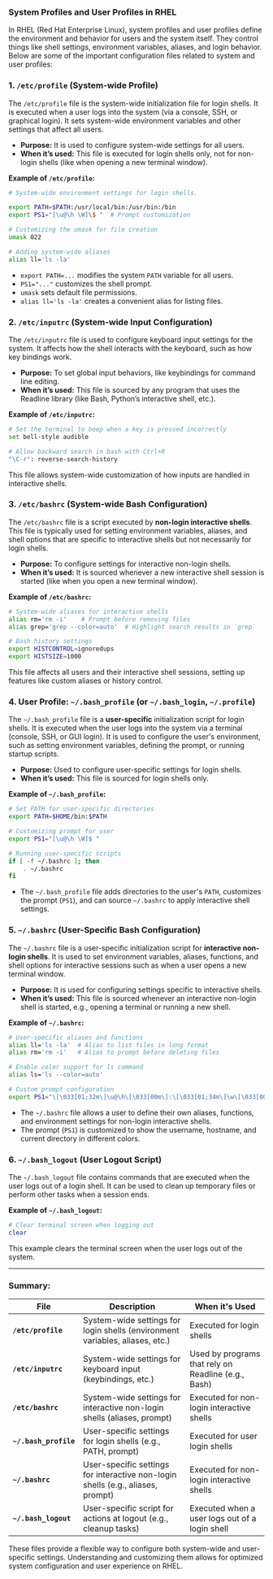 ### **System Profiles and User Profiles in RHEL**

In RHEL (Red Hat Enterprise Linux), system profiles and user profiles define the environment and behavior for users and the system itself. They control things like shell settings, environment variables, aliases, and login behavior. Below are some of the important configuration files related to system and user profiles:

### **1. `/etc/profile` (System-wide Profile)**
The `/etc/profile` file is the system-wide initialization file for login shells. It is executed when a user logs into the system (via a console, SSH, or graphical login). It sets system-wide environment variables and other settings that affect all users.

- **Purpose:** It is used to configure system-wide settings for all users.
- **When it’s used:** This file is executed for login shells only, not for non-login shells (like when opening a new terminal window).

**Example of `/etc/profile`:**
```bash
# System-wide environment settings for login shells.

export PATH=$PATH:/usr/local/bin:/usr/bin:/bin
export PS1="[\u@\h \W]\$ "  # Prompt customization

# Customizing the umask for file creation
umask 022

# Adding system-wide aliases
alias ll='ls -la'
```

- `export PATH=...` modifies the system `PATH` variable for all users.
- `PS1="..."` customizes the shell prompt.
- `umask` sets default file permissions.
- `alias ll='ls -la'` creates a convenient alias for listing files.

### **2. `/etc/inputrc` (System-wide Input Configuration)**
The `/etc/inputrc` file is used to configure keyboard input settings for the system. It affects how the shell interacts with the keyboard, such as how key bindings work.

- **Purpose:** To set global input behaviors, like keybindings for command line editing.
- **When it’s used:** This file is sourced by any program that uses the Readline library (like Bash, Python’s interactive shell, etc.).

**Example of `/etc/inputrc`:**
```bash
# Set the terminal to beep when a key is pressed incorrectly
set bell-style audible

# Allow backward search in bash with Ctrl+R
"\C-r": reverse-search-history
```

This file allows system-wide customization of how inputs are handled in interactive shells.

### **3. `/etc/bashrc` (System-wide Bash Configuration)**
The `/etc/bashrc` file is a script executed by **non-login interactive shells**. This file is typically used for setting environment variables, aliases, and shell options that are specific to interactive shells but not necessarily for login shells.

- **Purpose:** To configure settings for interactive non-login shells.
- **When it’s used:** It is sourced whenever a new interactive shell session is started (like when you open a new terminal window).

**Example of `/etc/bashrc`:**
```bash
# System-wide aliases for interactive shells
alias rm='rm -i'    # Prompt before removing files
alias grep='grep --color=auto'  # Highlight search results in `grep`

# Bash history settings
export HISTCONTROL=ignoredups
export HISTSIZE=1000
```

This file affects all users and their interactive shell sessions, setting up features like custom aliases or history control.

### **4. User Profile: `~/.bash_profile` (or `~/.bash_login`, `~/.profile`)**
The `~/.bash_profile` file is a **user-specific** initialization script for login shells. It is executed when the user logs into the system via a terminal (console, SSH, or GUI login). It is used to configure the user's environment, such as setting environment variables, defining the prompt, or running startup scripts.

- **Purpose:** Used to configure user-specific settings for login shells.
- **When it’s used:** This file is sourced for login shells only.

**Example of `~/.bash_profile`:**
```bash
# Set PATH for user-specific directories
export PATH=$HOME/bin:$PATH

# Customizing prompt for user
export PS1="[\u@\h \W]$ "

# Running user-specific scripts
if [ -f ~/.bashrc ]; then
    . ~/.bashrc
fi
```

- The `~/.bash_profile` file adds directories to the user's `PATH`, customizes the prompt (`PS1`), and can source `~/.bashrc` to apply interactive shell settings.

### **5. `~/.bashrc` (User-Specific Bash Configuration)**
The `~/.bashrc` file is a user-specific initialization script for **interactive non-login shells**. It is used to set environment variables, aliases, functions, and shell options for interactive sessions such as when a user opens a new terminal window.

- **Purpose:** It is used for configuring settings specific to interactive shells.
- **When it’s used:** This file is sourced whenever an interactive non-login shell is started, e.g., opening a terminal or running a new shell.

**Example of `~/.bashrc`:**
```bash
# User-specific aliases and functions
alias ll='ls -la'  # Alias to list files in long format
alias rm='rm -i'   # Alias to prompt before deleting files

# Enable color support for ls command
alias ls='ls --color=auto'

# Custom prompt configuration
export PS1="\[\033[01;32m\]\u@\h\[\033[00m\]:\[\033[01;34m\]\w\[\033[00m\]\$ "
```

- The `~/.bashrc` file allows a user to define their own aliases, functions, and environment settings for non-login interactive shells.
- The prompt (`PS1`) is customized to show the username, hostname, and current directory in different colors.

### **6. `~/.bash_logout` (User Logout Script)**
The `~/.bash_logout` file contains commands that are executed when the user logs out of a login shell. It can be used to clean up temporary files or perform other tasks when a session ends.

**Example of `~/.bash_logout`:**
```bash
# Clear terminal screen when logging out
clear
```

This example clears the terminal screen when the user logs out of the system.

---

### **Summary:**

| File                     | Description                                                      | When it's Used                                                  |
|--------------------------|------------------------------------------------------------------|-----------------------------------------------------------------|
| **`/etc/profile`**         | System-wide settings for login shells (environment variables, aliases, etc.) | Executed for login shells                                       |
| **`/etc/inputrc`**         | System-wide settings for keyboard input (keybindings, etc.)       | Used by programs that rely on Readline (e.g., Bash)             |
| **`/etc/bashrc`**          | System-wide settings for interactive non-login shells (aliases, prompt) | Executed for non-login interactive shells                       |
| **`~/.bash_profile`**      | User-specific settings for login shells (e.g., PATH, prompt)      | Executed for user login shells                                  |
| **`~/.bashrc`**            | User-specific settings for interactive non-login shells (e.g., aliases, prompt) | Executed for non-login interactive shells                       |
| **`~/.bash_logout`**       | User-specific script for actions at logout (e.g., cleanup tasks)  | Executed when a user logs out of a login shell                   |

These files provide a flexible way to configure both system-wide and user-specific settings. Understanding and customizing them allows for optimized system configuration and user experience on RHEL.

